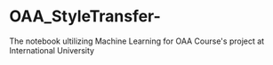 # OAA_StyleTransfer-
The notebook ultilizing Machine Learning for OAA Course's project at International University
